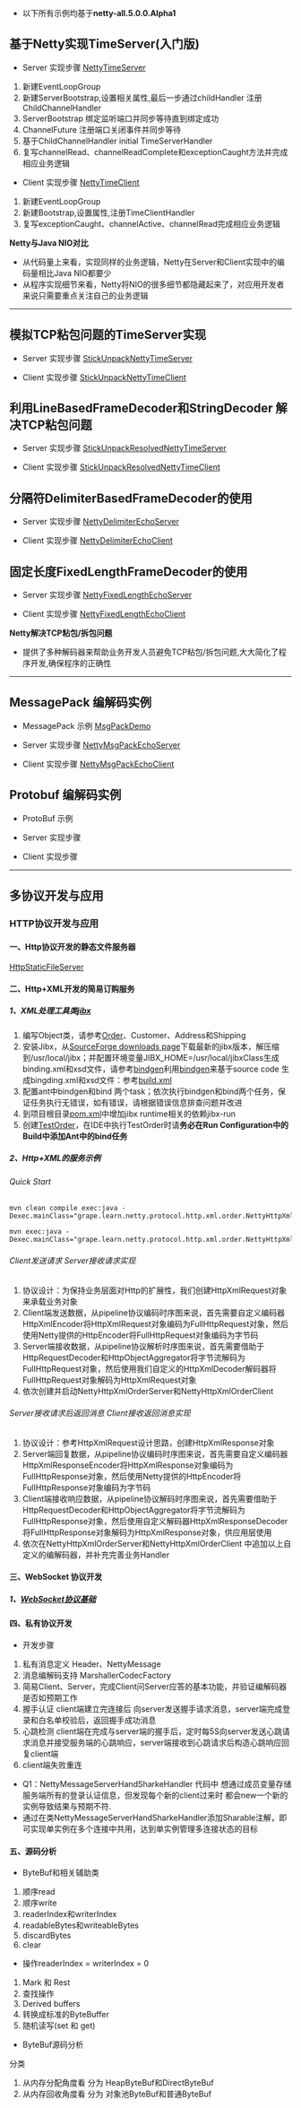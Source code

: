 * 以下所有示例均基于**netty-all.5.0.0.Alpha1**

## 基于Netty实现TimeServer(入门版)

* Server 实现步骤  [NettyTimeServer](src/main/java/grape/learn/netty/NettyTimeServer.java)

1. 新建EventLoopGroup
2. 新建ServerBootstrap,设置相关属性,最后一步通过childHandler 注册ChildChannelHandler
3. ServerBootstrap 绑定监听端口并同步等待直到绑定成功
4. ChannelFuture 注册端口关闭事件并同步等待
5. 基于ChildChannelHandler initial TimeServerHandler
6. 复写channelRead、channelReadComplete和exceptionCaught方法并完成相应业务逻辑

* Client 实现步骤  [NettyTimeClient](src/main/java/grape/learn/netty/NettyTimeClient.java)

1. 新建EventLoopGroup
2. 新建Bootstrap,设置属性,注册TimeClientHandler
3. 复写exceptionCaught、channelActive、channelRead完成相应业务逻辑

**Netty与Java NIO对比**

* 从代码量上来看，实现同样的业务逻辑，Netty在Server和Client实现中的编码量相比Java NIO都要少
* 从程序实现细节来看，Netty将NIO的很多细节都隐藏起来了，对应用开发者来说只需要重点关注自己的业务逻辑


***


<div id="stickunpackresolved"></div>

## 模拟TCP粘包问题的TimeServer实现

* Server 实现步骤 [StickUnpackNettyTimeServer](src/main/java/grape/learn/netty/StickUnpackNettyTimeServer.java)

* Client 实现步骤 [StickUnpackNettyTimeClient](src/main/java/grape/learn/netty/StickUnpackNettyTimeClient.java)

## 利用LineBasedFrameDecoder和StringDecoder 解决TCP粘包问题

* Server 实现步骤 [StickUnpackResolvedNettyTimeServer](src/main/java/grape/learn/netty/StickUnpackResolvedNettyTimeServer.java)

* Client 实现步骤 [StickUnpackResolvedNettyTimeClient](src/main/java/grape/learn/netty/StickUnpackResolvedNettyTimeClient.java)


## 分隔符DelimiterBasedFrameDecoder的使用

* Server 实现步骤 [NettyDelimiterEchoServer](src/main/java/grape/learn/netty/codec/NettyDelimiterEchoServer.java)

* Client 实现步骤 [NettyDelimiterEchoClient](src/main/java/grape/learn/netty/codec/NettyDelimiterEchoClient.java)

## 固定长度FixedLengthFrameDecoder的使用

* Server 实现步骤 [NettyFixedLengthEchoServer](src/main/java/grape/learn/netty/codec/NettyFixedLengthEchoServer.java)

* Client 实现步骤 [NettyFixedLengthEchoClient](src/main/java/grape/learn/netty/codec/NettyFixedLengthEchoClient.java)

**Netty解决TCP粘包/拆包问题**

* 提供了多种解码器来帮助业务开发人员避免TCP粘包/拆包问题,大大简化了程序开发,确保程序的正确性

***

<div id="codec-messagepack"></div>

## MessagePack 编解码实例

* MessagePack 示例 [MsgPackDemo](src/main/java/grape/learn/netty/codec/msgpack/MsgPackDemo.java)

* Server 实现步骤 [NettyMsgPackEchoServer](src/main/java/grape/learn/netty/codec/msgpack/NettyMsgPackEchoServer.java)

* Client 实现步骤 [NettyMsgPackEchoClient](src/main/java/grape/learn/netty/codec/msgpack/NettyMsgPackEchoClient.java)


## Protobuf 编解码实例

* ProtoBuf 示例

* Server 实现步骤

* Client 实现步骤

***

## 多协议开发与应用

<div id="protocol-http"></div>

### HTTP协议开发与应用

#### 一、Http协议开发的静态文件服务器

  [HttpStaticFileServer](src/main/java/grape/learn/netty/protocol/http/file/HttpStaticFileServer.java)
  
#### 二、Http+XML开发的简易订购服务 

##### 1、XML处理工具类[jibx](http://jibx.sourceforge.net/getting-started.html)

1. 编写Object类，请参考[Order](src/main/java/grape/learn/netty/protocol/http/xml/Order.java)、Customer、Address和Shipping
1. 安装Jibx，从[SourceForge downloads page](https://sourceforge.net/projects/jibx/files/)下载最新的jibx版本，解压缩到/usr/local/jibx；并配置环境变量JIBX_HOME=/usr/local/jibxClass生成binding.xml和xsd文件，请参考[bindgen](http://jibx.sourceforge.net/fromcode/bindgen.html)利用[bindgen](http://jibx.sourceforge.net/fromcode/bindgen.html)来基于source code 生成bingding.xml和xsd文件：参考[build.xml](build.xml)
1. 配置ant中bindgen和bind 两个task；依次执行bindgen和bind两个任务，保证任务执行无错误，如有错误，请根据错误信息排查问题并改进
1. 到项目根目录[pom.xml](pom.xml)中增加jibx runtime相关的依赖jibx-run
1. 创建[TestOrder](src/main/java/grape/learn/netty/protocol/http/xml/TestOrder.java)，在IDE中执行TestOrder时请**务必在Run Configuration中的Build中添加Ant中的bind任务**
    
##### 2、Http+XML的服务示例

###### Quick Start
```jshelllanguage
mvn clean compile exec:java -Dexec.mainClass="grape.learn.netty.protocol.http.xml.order.NettyHttpXmlOrderServer"

mvn exec:java -Dexec.mainClass="grape.learn.netty.protocol.http.xml.order.NettyHttpXmlOrderClient"
```
  
###### Client发送请求 Server接收请求实现

1. 协议设计：为保持业务层面对Http的扩展性，我们创建HttpXmlRequest对象来承载业务对象
1. Client端发送数据，从pipeline协议编码时序图来说，首先需要自定义编码器HttpXmlEncoder将HttpXmlRequest对象编码为FullHttpRequest对象，然后使用Netty提供的HttpEncoder将FullHttpRequest对象编码为字节码
1. Server端接收数据，从pipeline协议解析时序图来说，首先需要借助于HttpRequestDecoder和HttpObjectAggregator将字节流解码为FullHttpRequest对象，然后使用我们自定义的HttpXmlDecoder解码器将FullHttpRequest对象解码为HttpXmlRequest对象
1. 依次创建并启动NettyHttpXmlOrderServer和NettyHttpXmlOrderClient
    
###### Server接收请求后返回消息 Client接收返回消息实现

1. 协议设计：参考HttpXmlRequest设计思路，创建HttpXmlResponse对象
1. Server端回复数据，从pipeline协议编码时序图来说，首先需要自定义编码器HttpXmlResponseEncoder将HttpXmlResponse对象编码为FullHttpResponse对象，然后使用Netty提供的HttpEncoder将FullHttpResponse对象编码为字节码
1. Client端接收响应数据，从pipeline协议解码时序图来说，首先需要借助于HttpRequestDecoder和HttpObjectAggregator将字节流解码为FullHttpResponse对象，然后使用自定义解码器HttpXmlResponseDecoder将FullHttpResponse对象解码为HttpXmlResponse对象，供应用层使用
1. 依次在NettyHttpXmlOrderServer和NettyHttpXmlOrderClient 中追加以上自定义的编解码器，并补充完善业务Handler

#### 三、WebSocket 协议开发

##### 1、[WebSocket协议基础](https://www.websocket.org/aboutwebsocket.html)

#### 四、私有协议开发

- 开发步骤

1. 私有消息定义 Header、NettyMessage
2. 消息编解码支持 MarshallerCodecFactory
3. 简易Client、Server，完成Client问Server应答的基本功能，并验证编解码器是否如预期工作
4. 握手认证 client端建立完连接后 向server发送握手请求消息，server端完成登录和白名单校验后，返回握手成功消息
5. 心跳检测 client端在完成与server端的握手后，定时每5S向server发送心跳请求消息并接受服务端的心跳响应，server端接收到心跳请求后构造心跳响应回复client端
6. client端失败重连

- Q1：NettyMessageServerHandSharkeHandler 代码中
想通过成员变量存储服务端所有的登录认证信息，但发现每个新的client过来时 都会new一个新的实例导致结果与预期不符.
- 通过在类NettyMessageServerHandSharkeHandler添加Sharable注解，即可实现单实例在多个连接中共用，达到单实例管理多连接状态的目标

#### 五、源码分析

* ByteBuf和相关辅助类

1. 顺序read
1. 顺序write
1. readerIndex和writerIndex
1. readableBytes和writeableBytes
1. discardBytes
1. clear
- 操作readerIndex = writerIndex = 0
1. Mark 和 Rest
1. 查找操作
1. Derived buffers
1. 转换成标准的ByteBuffer
1. 随机读写(set 和 get)

* ByteBuf源码分析

分类

1. 从内存分配角度看 分为 HeapByteBuf和DirectByteBuf
1. 从内存回收角度看 分为 对象池ByteBuf和普通ByteBuf










